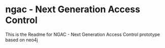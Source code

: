 # ngac - Next Generation Access Control
This is the Readme for NGAC - Next Generation Access Control prototype based on neo4j
